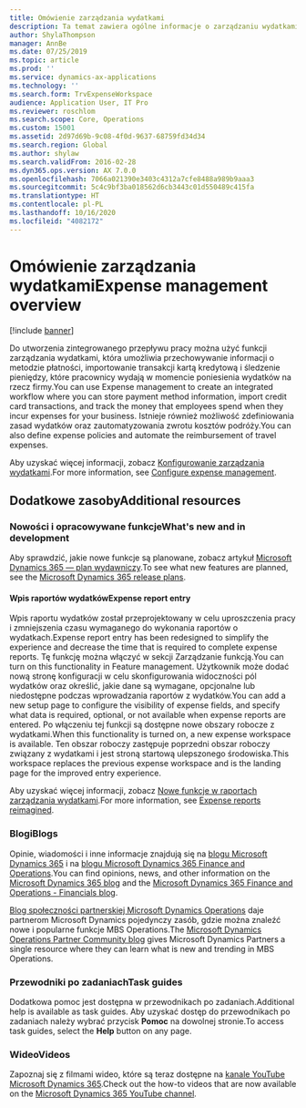 ```yaml
---
title: Omówienie zarządzania wydatkami
description: Ta temat zawiera ogólne informacje o zarządzaniu wydatkami i łącza do dodatkowych zasobów. Do utworzenia zintegrowanego przepływu pracy można użyć funkcji zarządzania wydatkami, która umożliwia przechowywanie informacji o metodzie płatności, importowanie transakcji kartą kredytową i śledzenie pieniędzy, które pracownicy wydają w momencie poniesienia wydatków na rzecz firmy.
author: ShylaThompson
manager: AnnBe
ms.date: 07/25/2019
ms.topic: article
ms.prod: ''
ms.service: dynamics-ax-applications
ms.technology: ''
ms.search.form: TrvExpenseWorkspace
audience: Application User, IT Pro
ms.reviewer: roschlom
ms.search.scope: Core, Operations
ms.custom: 15001
ms.assetid: 2d97d69b-9c08-4f0d-9637-68759fd34d34
ms.search.region: Global
ms.author: shylaw
ms.search.validFrom: 2016-02-28
ms.dyn365.ops.version: AX 7.0.0
ms.openlocfilehash: 7066a021390e3403c4312a7cfe8488a989b9aaa3
ms.sourcegitcommit: 5c4c9bf3ba018562d6cb3443c01d550489c415fa
ms.translationtype: HT
ms.contentlocale: pl-PL
ms.lasthandoff: 10/16/2020
ms.locfileid: "4082172"
---
```

# <a name="expense-management-overview"></a><span data-ttu-id="aa3e1-104">Omówienie zarządzania wydatkami</span><span class="sxs-lookup"><span data-stu-id="aa3e1-104">Expense management overview</span></span>

[!include [banner](../includes/banner.md)]

<span data-ttu-id="aa3e1-105">Do utworzenia zintegrowanego przepływu pracy można użyć funkcji zarządzania wydatkami, która umożliwia przechowywanie informacji o metodzie płatności, importowanie transakcji kartą kredytową i śledzenie pieniędzy, które pracownicy wydają w momencie poniesienia wydatków na rzecz firmy.</span><span class="sxs-lookup"><span data-stu-id="aa3e1-105">You can use Expense management to create an integrated workflow where you can store payment method information, import credit card transactions, and track the money that employees spend when they incur expenses for your business.</span></span> <span data-ttu-id="aa3e1-106">Istnieje również możliwość zdefiniowania zasad wydatków oraz zautomatyzowania zwrotu kosztów podróży.</span><span class="sxs-lookup"><span data-stu-id="aa3e1-106">You can also define expense policies and automate the reimbursement of travel expenses.</span></span>

<span data-ttu-id="aa3e1-107">Aby uzyskać więcej informacji, zobacz [Konfigurowanie zarządzania wydatkami](plan-expense-management.md).</span><span class="sxs-lookup"><span data-stu-id="aa3e1-107">For more information, see [Configure expense management](plan-expense-management.md).</span></span>

## <a name="additional-resources"></a><span data-ttu-id="aa3e1-108">Dodatkowe zasoby</span><span class="sxs-lookup"><span data-stu-id="aa3e1-108">Additional resources</span></span>

### <a name="whats-new-and-in-development"></a><span data-ttu-id="aa3e1-109">Nowości i opracowywane funkcje</span><span class="sxs-lookup"><span data-stu-id="aa3e1-109">What's new and in development</span></span>

<span data-ttu-id="aa3e1-110">Aby sprawdzić, jakie nowe funkcje są planowane, zobacz artykuł [Microsoft Dynamics 365 — plan wydawniczy](https://go.microsoft.com/fwlink/?linkid=2010158).</span><span class="sxs-lookup"><span data-stu-id="aa3e1-110">To see what new features are planned, see the [Microsoft Dynamics 365 release plans](https://go.microsoft.com/fwlink/?linkid=2010158).</span></span>

#### <a name="expense-report-entry"></a><span data-ttu-id="aa3e1-111">Wpis raportów wydatków</span><span class="sxs-lookup"><span data-stu-id="aa3e1-111">Expense report entry</span></span>

<span data-ttu-id="aa3e1-112">Wpis raportu wydatków został przeprojektowany w celu uproszczenia pracy i zmniejszenia czasu wymaganego do wykonania raportów o wydatkach.</span><span class="sxs-lookup"><span data-stu-id="aa3e1-112">Expense report entry has been redesigned to simplify the experience and decrease the time that is required to complete expense reports.</span></span> <span data-ttu-id="aa3e1-113">Tę funkcję można włączyć w sekcji Zarządzanie funkcją.</span><span class="sxs-lookup"><span data-stu-id="aa3e1-113">You can turn on this functionality in Feature management.</span></span> <span data-ttu-id="aa3e1-114">Użytkownik może dodać nową stronę konfiguracji w celu skonfigurowania widoczności pól wydatków oraz określić, jakie dane są wymagane, opcjonalne lub niedostępne podczas wprowadzania raportów z wydatków.</span><span class="sxs-lookup"><span data-stu-id="aa3e1-114">You can add a new setup page to configure the visibility of expense fields, and specify what data is required, optional, or not available when expense reports are entered.</span></span> <span data-ttu-id="aa3e1-115">Po włączeniu tej funkcji są dostępne nowe obszary robocze z wydatkami.</span><span class="sxs-lookup"><span data-stu-id="aa3e1-115">When this functionality is turned on, a new expense workspace is available.</span></span> <span data-ttu-id="aa3e1-116">Ten obszar roboczy zastępuje poprzedni obszar roboczy związany z wydatkami i jest stroną startową ulepszonego środowiska.</span><span class="sxs-lookup"><span data-stu-id="aa3e1-116">This workspace replaces the previous expense workspace and is the landing page for the improved entry experience.</span></span>

<span data-ttu-id="aa3e1-117">Aby uzyskać więcej informacji, zobacz [Nowe funkcje w raportach zarządzania wydatkami](ExpenseWorkspaceNew.md).</span><span class="sxs-lookup"><span data-stu-id="aa3e1-117">For more information, see [Expense reports reimagined](ExpenseWorkspaceNew.md).</span></span>

### <a name="blogs"></a><span data-ttu-id="aa3e1-118">Blogi</span><span class="sxs-lookup"><span data-stu-id="aa3e1-118">Blogs</span></span>

<span data-ttu-id="aa3e1-119">Opinie, wiadomości i inne informacje znajdują się na [blogu Microsoft Dynamics 365](https://community.dynamics.com/b/msftdynamicsblog?c=Enterprise) i na [blogu Microsoft Dynamics 365 Finance and Operations](https://community.dynamics.com/365/financeandoperations/b/financials).</span><span class="sxs-lookup"><span data-stu-id="aa3e1-119">You can find opinions, news, and other information on the [Microsoft Dynamics 365 blog](https://community.dynamics.com/b/msftdynamicsblog?c=Enterprise) and the [Microsoft Dynamics 365 Finance and Operations - Financials blog](https://community.dynamics.com/365/financeandoperations/b/financials).</span></span>

<span data-ttu-id="aa3e1-120">[Blog społeczności partnerskiej Microsoft Dynamics Operations](https://community.dynamics.com/partner/b/operationspartnercommunityblog) daje partnerom Microsoft Dynamics pojedynczy zasób, gdzie można znaleźć nowe i popularne funkcje MBS Operations.</span><span class="sxs-lookup"><span data-stu-id="aa3e1-120">The [Microsoft Dynamics Operations Partner Community blog](https://community.dynamics.com/partner/b/operationspartnercommunityblog) gives Microsoft Dynamics Partners a single resource where they can learn what is new and trending in MBS Operations.</span></span>

### <a name="task-guides"></a><span data-ttu-id="aa3e1-121">Przewodniki po zadaniach</span><span class="sxs-lookup"><span data-stu-id="aa3e1-121">Task guides</span></span>

<span data-ttu-id="aa3e1-122">Dodatkowa pomoc jest dostępna w przewodnikach po zadaniach.</span><span class="sxs-lookup"><span data-stu-id="aa3e1-122">Additional help is available as task guides.</span></span> <span data-ttu-id="aa3e1-123">Aby uzyskać dostęp do przewodnikach po zadaniach należy wybrać przycisk **Pomoc** na dowolnej stronie.</span><span class="sxs-lookup"><span data-stu-id="aa3e1-123">To access task guides, select the **Help** button on any page.</span></span>

### <a name="videos"></a><span data-ttu-id="aa3e1-124">Wideo</span><span class="sxs-lookup"><span data-stu-id="aa3e1-124">Videos</span></span>

<span data-ttu-id="aa3e1-125">Zapoznaj się z filmami wideo, które są teraz dostępne na [kanale YouTube Microsoft Dynamics 365](https://www.youtube.com/channel/UCJGCg4rB3QSs8y_1FquelBQ).</span><span class="sxs-lookup"><span data-stu-id="aa3e1-125">Check out the how-to videos that are now available on the [Microsoft Dynamics 365 YouTube channel](https://www.youtube.com/channel/UCJGCg4rB3QSs8y_1FquelBQ).</span></span>
